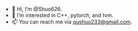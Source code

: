 - 👋 Hi, I’m @Shuo626.
- 👀 I’m interested in C++, pytorch, and tvm.
- 📫 You can reach me via <qushuo233@gmail.com>.

